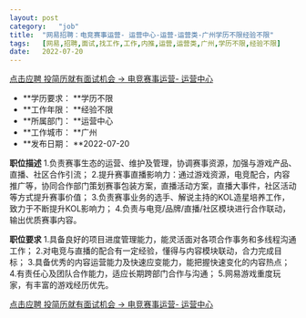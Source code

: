 ```yaml
---
layout:	post
category:	"job"
title:	"网易招聘：电竞赛事运营- 运营中心-运营-运营类-广州学历不限经验不限"
tags:	[网易,招聘,面试,找工作,工作,内推,运营,运营类,广州,学历不限,经验不限]
date:	2022-07-20
---
```


[点击应聘 投简历就有面试机会 -> 电竞赛事运营- 运营中心](http://mobile.bole.netease.com/bole/boleDetail?id=26510&employeeId=346f03c3cda5f04c&key=all)



- **学历要求： **学历不限
- **工作年限： **经验不限
- **所属部门： **运营中心
- **工作城市： **广州
- **发布日期： **2022-07-20



**职位描述**
1.负责赛事生态的运营、维护及管理，协调赛事资源，加强与游戏产品、直播、社区合作引流；
2.提升赛事直播影响力：通过游戏资源，电竞配合，内容推广等，协同合作部门策划赛事包装方案，直播活动方案，直播大事件，社区活动等方式提升赛事价值；
3.负责赛事业务的选手、解说主持的KOL造星培养工作，致力于不断提升KOL影响力；
4.负责与电竞/品牌/直播/社区模块进行合作联动，输出优质赛事内容。



**职位要求**
1.具备良好的项目进度管理能力，能灵活面对各项合作事务和多线程沟通工作；
2.对电竞与直播的配合有一定经验，懂得与内容模块联动，合力完成目标；
3.具备优秀的内容运营能力及快速应变能力，能把握快速变化的内容热点；
4.有责任心及团队合作能力，适应长期跨部门合作与沟通；
5.网易游戏重度玩家，有丰富的游戏经历优先。



[点击应聘 投简历就有面试机会 -> 电竞赛事运营- 运营中心](http://mobile.bole.netease.com/bole/boleDetail?id=26510&employeeId=346f03c3cda5f04c&key=all)
